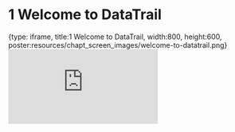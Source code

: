 # 1 Welcome to DataTrail
 
{type: iframe, title:1 Welcome to DataTrail, width:800, height:600, poster:resources/chapt_screen_images/welcome-to-datatrail.png}
![](https://datatrail-jhu.github.io/DataTrail/no_toc/welcome-to-datatrail.html)
 

 
